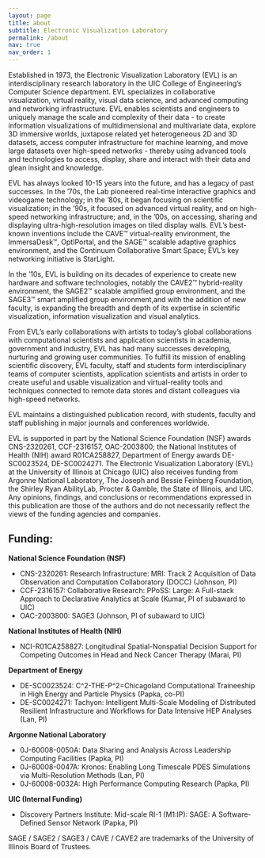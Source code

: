 ```yaml
---
layout: page
title: about
subtitle: Electronic Visualization Laboratory
permalink: /about
nav: true
nav_order: 1
---
```


Established in 1973, the Electronic Visualization Laboratory (EVL) is an interdisciplinary research laboratory in the UIC College of Engineering’s Computer Science department. EVL specializes in collaborative visualization, virtual reality, visual data science, and advanced computing and networking infrastructure. EVL enables scientists and engineers to uniquely manage the scale and complexity of their data - to create information visualizations of multidimensional and multivariate data, explore 3D immersive worlds, juxtapose related yet heterogeneous 2D and 3D datasets, access computer infrastructure for machine learning, and move large datasets over high-speed networks - thereby using advanced tools and technologies to access, display, share and interact with their data and glean insight and knowledge.

EVL has always looked 10-15 years into the future, and has a legacy of past successes. In the ’70s, the Lab pioneered real-time interactive graphics and videogame technology; in the ’80s, it began focusing on scientific visualization; in the ’90s, it focused on advanced virtual reality, and on high-speed networking infrastructure; and, in the ’00s, on accessing, sharing and displaying ultra-high-resolution images on tiled display walls. EVL’s best-known inventions include the CAVE™ virtual-reality environment, the ImmersaDesk™, OptIPortal, and the SAGE™ scalable adaptive graphics environment, and the Continuum Collaborative Smart Space; EVL’s key networking initiative is StarLight.

In the ’10s, EVL is building on its decades of experience to create new hardware and software technologies, notably the CAVE2™ hybrid-reality environment, the SAGE2™ scalable amplified group environment, and the SAGE3™ smart amplified group environment,and with the addition of new faculty, is expanding the breadth and depth of its expertise in scientific visualization, information visualization and visual analytics.

From EVL’s early collaborations with artists to today’s global collaborations with computational scientists and application scientists in academia, government and industry, EVL has had many successes developing, nurturing and growing user communities. To fulfill its mission of enabling scientific discovery, EVL faculty, staff and students form interdisciplinary teams of computer scientists, application scientists and artists in order to create useful and usable visualization and virtual-reality tools and techniques connected to remote data stores and distant colleagues via high-speed networks.

EVL maintains a distinguished publication record, with students, faculty and staff publishing in major journals and conferences worldwide.

EVL is supported in part by the National Science Foundation (NSF) awards CNS-2320261, CCF-2316157, OAC-2003800; the National Institutes of Health (NIH) award R01CA258827, Department of Energy awards DE-SC0023524, DE-SC0024271. The Electronic Visualization Laboratory (EVL) at the University of Illinois at Chicago (UIC) also receives funding from Argonne National Laboratory, The Joseph and Bessie Feinberg Foundation, the Shirley Ryan AbilityLab, Procter & Gamble, the State of Illinois, and UIC. Any opinions, findings, and conclusions or recommendations expressed in this publication are those of the authors and do not necessarily reflect the views of the funding agencies and companies.

## Funding:

**National Science Foundation (NSF)**
- CNS-2320261: Research Infrastructure: MRI: Track 2 Acquisition of Data Observation and Computation Collaboratory (DOCC) (Johnson, PI)
- CCF-2316157: Collaborative Research: PPoSS: Large: A Full-stack Approach to Declarative Analytics at Scale (Kumar, PI of subaward to UIC)
- OAC-2003800: SAGE3 (Johnson, PI of subaward to UIC)

**National Institutes of Health (NIH)**
- NCI-R01CA258827: Longitudinal Spatial-Nonspatial Decision Support for Competing Outcomes in Head and Neck Cancer Therapy (Marai, PI)

**Department of Energy**
- DE-SC0023524: C^2-THE-P^2=Chicagoland Computational Traineeship in High Energy and Particle Physics (Papka, co-PI)
- DE-SC0024271: Tachyon: Intelligent Multi-Scale Modeling of Distributed Resilient Infrastructure and Workflows for Data Intensive HEP Analyses (Lan, PI)

**Argonne National Laboratory**
- 0J-60008-0050A: Data Sharing and Analysis Across Leadership Computing Facilities (Papka, PI)
- 0J-60008-0047A: Kronos: Enabling Long Timescale PDES Simulations via Multi-Resolution Methods (Lan, PI)
- 0J-60008-0032A: High Performance Computing Research (Papka, PI)

**UIC (Internal Funding)**
- Discovery Partners Institute: Mid-scale RI-1 (M1:IP): SAGE: A Software-Defined Sensor Network (Papka, PI)

SAGE / SAGE2 / SAGE3 / CAVE / CAVE2 are trademarks of the University of Illinois Board of Trustees.